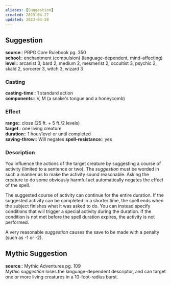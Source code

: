 ```yaml
---
aliases: [Suggestion]
created: 2023-04-27
updated: 2023-04-28
---
```


## Suggestion

**source**:: PRPG Core Rulebook pg. 350  
**school**:: enchantment (compulsion) (language-dependent, mind-affecting)
**level**:: arcanist 3, bard 2, medium 2, mesmerist 2, occultist 3, psychic 2, skald 2, sorcerer 3, witch 3, wizard 3

### Casting

**casting-time**:: 1 standard action  
**components**:: V, M (a snake's tongue and a honeycomb)

### Effect

**range**:: close (25 ft. + 5 ft./2 levels)  
**target**:: one living creature  
**duration**:: 1 hour/level or until completed  
**saving-throw**:: Will negates
**spell-resistance**:: yes

### Description

You influence the actions of the target creature by suggesting a course of activity (limited to a sentence or two). The *suggestion* must be worded in such a manner as to make the activity sound reasonable. Asking the creature to do some obviously harmful act automatically negates the effect of the spell.  
  
The suggested course of activity can continue for the entire duration. If the suggested activity can be completed in a shorter time, the spell ends when the subject finishes what it was asked to do. You can instead specify conditions that will trigger a special activity during the duration. If the condition is not met before the spell duration expires, the activity is not performed.  
  
A very reasonable *suggestion* causes the save to be made with a penalty (such as -1 or -2).

## Mythic Suggestion

**source**:: Mythic Adventures pg. 109  
*Mythic suggestion* loses the language-dependent descriptor, and can target one or more living creatures in a 10-foot-radius burst.
